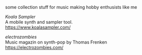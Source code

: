 
some collection stuff for music making hobby enthusists like me

*Koala Sampler*  
A mobile synth and sampler tool.  
https://www.koalasampler.com/  

*electrozombies*  
Music magazin on synth-pop by Thomas Frenken  
https://electrozombies.com/  
